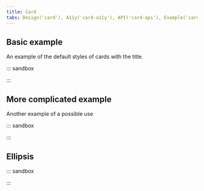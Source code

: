 ```yaml
---
title: Card
tabs: Design('card'), A11y('card-a11y'), API('card-api'), Example('card-code'), Changelog('card-changelog')
---
```

## Basic example

An example of the default styles of cards with the title.

::: sandbox

<script lang="tsx">
import React from 'react';
import Card from '@semcore/ui/card';
import { Text } from '@semcore/ui/typography';
import SettingsM from '@semcore/ui/icon/Settings/m';

const tooltipContent = `Hey! Don't forget to place some useful info here`;

const Demo = () => (
  <Card>
    <Card.Header>
      <Card.Title hint={tooltipContent} tag='h4' inline my={0}>
        Card heading
      </Card.Title>
      <SettingsM
        style={{ float: 'right' }}
        mt={1}
        color='stone'
        interactive
        aria-label='Open settings'
      />
      <Card.Description>This is card additional information or insights.</Card.Description>
    </Card.Header>
    <Card.Body>
      <Text size={100}>Your awesome card content</Text>
    </Card.Body>
  </Card>
);
</script>

:::

## More complicated example

Another example of a possible use

::: sandbox

<script lang="tsx">
import React from 'react';
import Card from '@semcore/ui/card';
import { Text } from '@semcore/ui/typography';
import { Flex } from '@semcore/ui/flex-box';
import Close from '@semcore/ui/icon/Close/m';
import Select from '@semcore/ui/select';
import { LinkTrigger } from '@semcore/ui/base-trigger';

const tooltipContent = `Hey! Don't forget to place some useful info here`;
const options = Array(6)
  .fill('')
  .map((_, index) => ({
    value: index,
    label: `Label ${index}`,
    children: `Option ${index}`,
  }));

const Demo = () => (
  <Card>
    <Card.Header>
      <Flex alignItems='center' justifyContent='space-between'>
        <Flex alignItems='center' tag='h4'>
          <Card.Title hint={tooltipContent}>Market Traffic vs Selected Domains Trends</Card.Title>
        </Flex>
        <Flex alignItems='center'>
          <Text size={200} color='#6C6E79' mr={2}>
            Info about data (optiona)
          </Text>
          <Close color='stone' ml='auto' interactive aria-label='Close card' />
        </Flex>
      </Flex>
      <Card.Description tag='div'>
        <Select tag={LinkTrigger} options={options} placeholder='Select' mr={4} />
        This is card additional information or insights.
      </Card.Description>
    </Card.Header>
    <Card.Body>
      <Text size={200}>Your awesome card content</Text>
    </Card.Body>
  </Card>
);
</script>

:::

## Ellipsis

::: sandbox

<script lang="tsx">
import React from 'react';
import Card from '@semcore/ui/card';
import { Text } from '@semcore/ui/typography';
import Ellipsis from '@semcore/ui/ellipsis';
import { Flex } from '@semcore/ui/flex-box';

const tooltipContent = `Hey! Don't forget to place some useful info here`;

const Demo = () => (
  <Card w={'50%'}>
    <Card.Header>
      <Flex alignItems='center' tag='h4'>
        <Card.Title tag={Ellipsis} hint={tooltipContent}>
          Very long card title which should show ellipsis when there isn't enough space
        </Card.Title>
      </Flex>
      <Card.Description tag={Ellipsis}>
        Very long description title which should show ellipsis when there isn't enough space
      </Card.Description>
    </Card.Header>
    <Card.Body tag={Ellipsis}>
      <Text size={100}>
        Very long card body which should show ellipsis when there isn't enough space
      </Text>
    </Card.Body>
  </Card>
);
</script>

:::
